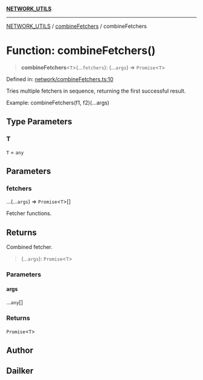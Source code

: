 [**NETWORK_UTILS**](../../README.md)

***

[NETWORK_UTILS](../../README.md) / [combineFetchers](../README.md) / combineFetchers

# Function: combineFetchers()

> **combineFetchers**\<`T`\>(...`fetchers`): (...`args`) => `Promise`\<`T`\>

Defined in: [network/combineFetchers.ts:10](https://github.com/dailker/everyutil/blob/7c30ec40bbb398255a9be572db0a537e8bcb9c11/src/network/combineFetchers.ts#L10)

Tries multiple fetchers in sequence, returning the first successful result.

Example: combineFetchers(f1, f2)(...args)

## Type Parameters

### T

`T` = `any`

## Parameters

### fetchers

...(...`args`) => `Promise`\<`T`\>[]

Fetcher functions.

## Returns

Combined fetcher.

> (...`args`): `Promise`\<`T`\>

### Parameters

#### args

...`any`[]

### Returns

`Promise`\<`T`\>

## Author

## Dailker

